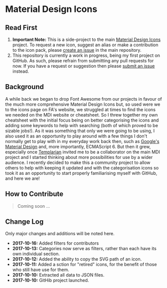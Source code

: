 # Material Design Icons
## Read First
1. **Important Note:** This is a side-project to the main [Material Design Icons](https://materialdesignicons.com/) project. To request a new icon, suggest an alias or make a contribution to the icon pack, please [create an issue](https://github.com/Templarian/MaterialDesign/issues) in the main repository.
2. This repository is currently a work in progress, being my first project on GitHub. As such, please refrain from submitting any pull requests for now. If you have a request or suggestion then please [submit an issue](https://github.com/PeterShaggyNoble/MDI-Sandbox/issues) instead.

## Background
A while back we began to drop Font Awesome from our projects in favour of the much more comprehensive Material Design Icons but, so used were we to the icons page on FA's website, we struggled at times to find the icons we needed on the MDI website or cheatsheet. So I threw together my own cheatsheet with the initial focus being on better categorising the icons and adding some keywords to help with searching (both of which proved to be sizable jobs!). As it was something that only we were going to be using, I also used it as an opportunity to play around with a few things I don't normally get to play with in my everyday work back then, such as [Google's Material Design](https://material.io/guidelines/) and, more importantly, ECMAScript 6. But then it grew, especially once [Templarian](https://github.com/Templarian) invited me to be a collaborator on the main MDI project and I started thinking about more possibilities for use by a wider audience. I recently decided to make this a community project to allow others to help with keeping it updated and with the categorisation icons so took it as an opportunity to start properly familiarising myself with GitHub, and here we are!

## How to Contribute
> Coming soon ...

## Change Log
Only major changes and additions will be noted here.
- **2017-10-16:** Added filters for contributors
- **2017-10-13:** Categories now serve as filters, rather than each have its own individual section.
- **2017-10-12:** Added the ability to copy the SVG path of an icon.
- **2017-10-11:** Added a sction for "retired" icons, for the benefit of those who still have use for them.
- **2017-10-10:** Extracted all data to JSON files.
- **2017-10-10:** GitHib project launched.
